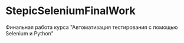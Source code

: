 # StepicSeleniumFinalWork
Финальная работа курса "Автоматизация тестирования с помощью Selenium и Python"

